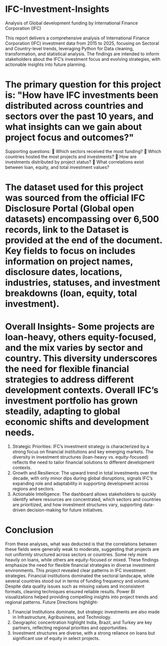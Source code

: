 # IFC-Investment-Insights
Analysis of Global development funding by International Finance Corporation (IFC)

This report delivers a comprehensive analysis of International Finance Corporation (IFC) investment data from 2015 to 2025, focusing on Sectoral and Country-level trends, leveraging Python for Data cleaning, transformation, and statistical analysis.
The findings are intended to inform stakeholders about the IFC’s investment focus and evolving strategies, with actionable insights into future planning.
# The primary question for this project is: "How have IFC investments been distributed across countries and sectors over the past 10 years, and what insights can we gain about project focus and outcomes?"
Supporting questions:
 Which sectors received the most funding?
 Which countries hosted the most projects and investments?
 How are investments distributed by project status?
 What correlations exist between loan, equity, and total investment values?

# The dataset used for this project was sourced from the official IFC Disclosure Portal (Global open datasets) encompassing over 6,500 records, link to the Dataset is provided at the end of the document. Key fields to focus on includes information on project names, disclosure dates, locations, industries, statuses, and investment breakdowns (loan, equity, total investment).

# Overall Insights- Some projects are loan-heavy, others equity-focused, and the mix varies by sector and country. This diversity underscores the need for flexible financial strategies to address different development contexts. Overall IFC’s investment portfolio has grown steadily, adapting to global economic shifts and development needs.
1. Strategic Priorities: IFC’s investment strategy is characterized by a strong focus on financial institutions and key emerging markets. The diversity in investment structures (loan-heavy vs. equity-focused) reflects the need to tailor financial solutions to different development contexts.
2. Growth and Resilience: The upward trend in total investments over the decade, with only minor dips during global disruptions, signals IFC’s expanding role and adaptability in supporting development across regions and sectors.
3. Actionable Intelligence: The dashboard allows stakeholders to quickly identify where resources are concentrated, which sectors and countries are prioritized, and how investment structures vary, supporting data-driven decision-making for future initiatives.

# Conclusion #
From these analyses, what was deducted is that the correlations between these fields were generally weak to moderate, suggesting that projects are not uniformly structured across sectors or countries. Some rely more heavily on loans, while others are equity-focused or mixed. These findings emphasize the need for flexible financial strategies in diverse investment environments. This project revealed clear patterns in IFC investment strategies. Financial institutions dominated the sectoral landscape, while several countries stood out in terms of funding frequency and volume. Despite data quality issues such as missing values and inconsistent formats, cleaning techniques ensured reliable results. Power BI visualizations helped providing compelling insights into project trends and regional patterns. Future Directions highlight-
1. Financial Institutions dominate, but strategic investments are also made in Infrastructure, Agribusiness, and Technology.
2. Geographic concentration highlight India, Brazil, and Turkey are key partners, reflecting regional priorities and opportunities.
3. Investment structures are diverse, with a strong reliance on loans but significant use of equity in select projects.


